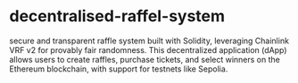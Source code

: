 # decentralised-raffel-system
secure and transparent raffle system built with Solidity, leveraging Chainlink VRF v2 for provably fair randomness. This decentralized application (dApp) allows users to create raffles, purchase tickets, and select winners on the Ethereum blockchain, with support for testnets like Sepolia. 
